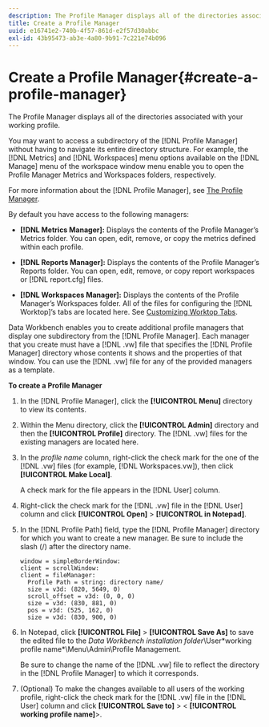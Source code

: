 ```yaml
---
description: The Profile Manager displays all of the directories associated with your working profile.
title: Create a Profile Manager
uuid: e16741e2-740b-4f57-861d-e2f57d30abbc
exl-id: 43b95473-ab3e-4a80-9b91-7c221e74b096
---
```

# Create a Profile Manager{#create-a-profile-manager}

The Profile Manager displays all of the directories associated with your working profile.

You may want to access a subdirectory of the [!DNL Profile Manager] without having to navigate its entire directory structure. For example, the [!DNL Metrics] and [!DNL Workspaces] menu options available on the [!DNL Manage] menu of the workspace window menu enable you to open the Profile Manager Metrics and Workspaces folders, respectively.

For more information about the [!DNL Profile Manager], see [The Profile Manager](https://experienceleague.adobe.com/docs/data-workbench/using/client/ui-analysis-features/cstm-prof-files-mgrs/c-new-prof-mgrs.html).

By default you have access to the following managers:

* **[!DNL Metrics Manager]:** Displays the contents of the Profile Manager’s Metrics folder. You can open, edit, remove, or copy the metrics defined within each profile. 
* **[!DNL Reports Manager]:** Displays the contents of the Profile Manager’s Reports folder. You can open, edit, remove, or copy report workspaces or [!DNL report.cfg] files. 

* **[!DNL Workspaces Manager]:** Displays the contents of the Profile Manager’s Workspaces folder. All of the files for configuring the [!DNL Worktop]’s tabs are located here. See [Customizing Worktop Tabs](../../../../home/c-get-started/c-intf-anlys-ftrs/c-cstm-wktp-tabs/c-cstm-wktp-tabs.md).

Data Workbench enables you to create additional profile managers that display one subdirectory from the [!DNL Profile Manager]. Each manager that you create must have a [!DNL .vw] file that specifies the [!DNL Profile Manager] directory whose contents it shows and the properties of that window. You can use the [!DNL .vw] file for any of the provided managers as a template.

**To create a Profile Manager**

1. In the [!DNL Profile Manager], click the **[!UICONTROL Menu]** directory to view its contents. 
1. Within the Menu directory, click the **[!UICONTROL Admin]** directory and then the **[!UICONTROL Profile]** directory. The [!DNL .vw] files for the existing managers are located here. 
1. In the *profile name* column, right-click the check mark for the one of the [!DNL .vw] files (for example, [!DNL Workspaces.vw]), then click **[!UICONTROL Make Local]**.

   A check mark for the file appears in the [!DNL User] column. 

1. Right-click the check mark for the [!DNL .vw] file in the [!DNL User] column and click **[!UICONTROL Open]** > **[!UICONTROL in Notepad]**. 
1. In the [!DNL Profile Path] field, type the [!DNL Profile Manager] directory for which you want to create a new manager. Be sure to include the slash (/) after the directory name.

   ```
   window = simpleBorderWindow:
   client = scrollWindow: 
   client = fileManager:
     Profile Path = string: directory name/
     size = v3d: (820, 5649, 0)
     scroll_offset = v3d: (0, 0, 0)
     size = v3d: (830, 881, 0)
     pos = v3d: (525, 162, 0)
     size = v3d: (830, 900, 0)
   ```

1. In Notepad, click **[!UICONTROL File]** > **[!UICONTROL Save As]** to save the edited file to the *Data Workbench installation folder*\User\*working profile name*\Menu\Admin\Profile Management.

   Be sure to change the name of the [!DNL .vw] file to reflect the directory in the [!DNL Profile Manager] to which it corresponds. 

1. (Optional) To make the changes available to all users of the working profile, right-click the check mark for the [!DNL .vw] file in the [!DNL User] column and click **[!UICONTROL Save to]** > < **[!UICONTROL working profile name]**>.
